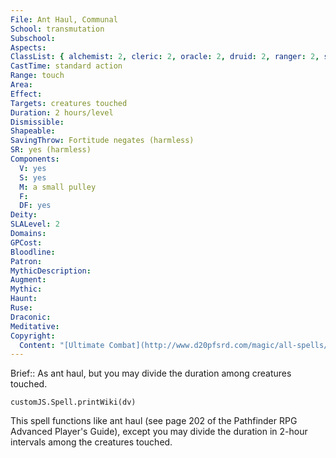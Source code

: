 ```yaml
---
File: Ant Haul, Communal
School: transmutation
Subschool: 
Aspects: 
ClassList: { alchemist: 2, cleric: 2, oracle: 2, druid: 2, ranger: 2, sorcerer: 2, wizard: 2, summoner: 2, unchained summoner: 2, occultist: 2, psychic: 2 }
CastTime: standard action
Range: touch
Area: 
Effect: 
Targets: creatures touched
Duration: 2 hours/level
Dismissible: 
Shapeable: 
SavingThrow: Fortitude negates (harmless)
SR: yes (harmless)
Components:
  V: yes
  S: yes
  M: a small pulley
  F: 
  DF: yes
Deity: 
SLALevel: 2
Domains: 
GPCost: 
Bloodline: 
Patron: 
MythicDescription: 
Augment: 
Mythic: 
Haunt: 
Ruse: 
Draconic: 
Meditative: 
Copyright:
  Content: "[Ultimate Combat](http://www.d20pfsrd.com/magic/all-spells/a/ant-haul#TOC-Ant-Haul-Communal)"
---
```

Brief:: As ant haul, but you may divide the duration among creatures touched.

```dataviewjs
customJS.Spell.printWiki(dv)
```

This spell functions like ant haul (see page 202 of the Pathfinder RPG Advanced Player's Guide), except you may divide the duration in 2-hour intervals among the creatures touched.
